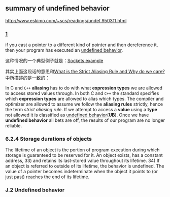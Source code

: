 

## summary of undefined behavior

http://www.eskimo.com/~scs/readings/undef.950311.html

### [1](https://blog.regehr.org/archives/959)

if you cast a pointer to a different kind of pointer and then dereference it, then your program has executed an [undefined behavior](http://blog.regehr.org/archives/213). 

这种情况的一个典型例子就是：[Sockets example](https://en.wikipedia.org/wiki/Type_punning)

其实上面这段话的意思和[What is the Strict Aliasing Rule and Why do we care?](https://gist.github.com/shafik/848ae25ee209f698763cffee272a58f8)中所描述的是一致的：

In C and `C++` **aliasing** has to do with what **expression types** we are allowed to access stored values through. In both C and `C++` the standard specifies which **expression types** are allowed to alias which types. The compiler and optimizer are allowed to assume we follow the **aliasing rules** strictly, hence the term *strict aliasing rule*. If we attempt to access a **value** using a **type** not allowed it is classified as [undefined behavior](http://en.cppreference.com/w/cpp/language/ub)(**UB**). Once we have **undefined behavior** all bets are off, the results of our program are no longer reliable.

### 6.2.4 Storage durations of objects

The lifetime of an object is the portion of program execution during which storage is guaranteed to be reserved for it. An object exists, has a constant address, 33) and retains its last-stored value throughout its lifetime. 34) If an object is referred to outside of its lifetime, the behavior is undefined. The value of a pointer becomes indeterminate when the object it points to (or just past) reaches the end of its lifetime.



### J.2 Undefined behavior

